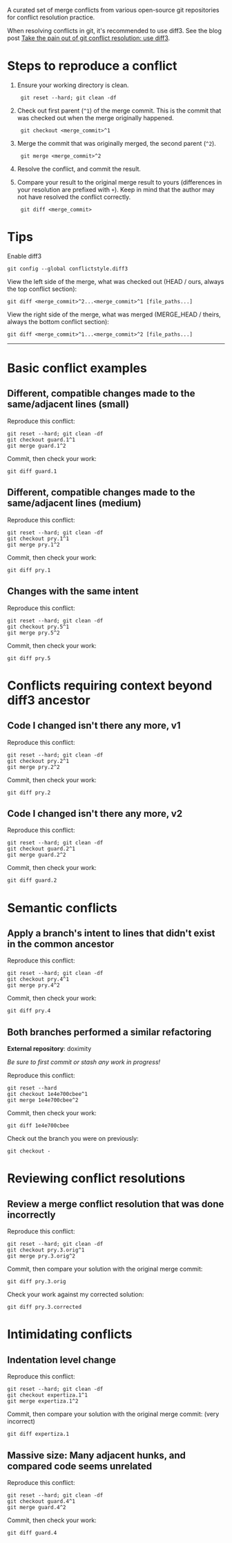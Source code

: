 A curated set of merge conflicts from various open-source git repositories for conflict resolution practice.

When resolving conflicts in git, it's recommended to use diff3.
See the blog post [Take the pain out of git conflict resolution: use diff3][blog].

[blog]: https://blog.nilbus.com/take-the-pain-out-of-git-conflict-resolution-use-diff3/

Steps to reproduce a conflict
=============================

1. Ensure your working directory is clean.

        git reset --hard; git clean -df

2. Check out first parent (`^1`) of the merge commit. This is the commit that was checked out when the merge originally happened.

        git checkout <merge_commit>^1

3. Merge the commit that was originally merged, the second parent (`^2`).

        git merge <merge_commit>^2

4. Resolve the conflict, and commit the result.

5. Compare your result to the original merge result to yours (differences in your resolution are prefixed with `+`). Keep in mind that the author may not have resolved the conflict correctly.

        git diff <merge_commit>


Tips
====

Enable diff3

    git config --global conflictstyle.diff3

View the left side of the merge, what was checked out (HEAD / ours, always the top conflict section):

    git diff <merge_commit>^2...<merge_commit>^1 [file_paths...]

View the right side of the merge, what was merged (MERGE_HEAD / theirs, always the bottom conflict section):

    git diff <merge_commit>^1...<merge_commit>^2 [file_paths...]

----------------------------------------------------------------------------------------------------------------

Basic conflict examples
=======================

Different, compatible changes made to the same/adjacent lines (small)
---------------------------------------------------------------------

Reproduce this conflict:

    git reset --hard; git clean -df
    git checkout guard.1^1
    git merge guard.1^2

Commit, then check your work:

    git diff guard.1

Different, compatible changes made to the same/adjacent lines (medium)
----------------------------------------------------------------------

Reproduce this conflict:

    git reset --hard; git clean -df
    git checkout pry.1^1
    git merge pry.1^2

Commit, then check your work:

    git diff pry.1

<!-- Lines added to the same location; you determine order -->
<!-- ----------------------------------------------------- -->

Changes with the same intent
----------------------------

Reproduce this conflict:

    git reset --hard; git clean -df
    git checkout pry.5^1
    git merge pry.5^2

Commit, then check your work:

    git diff pry.5

Conflicts requiring context beyond diff3 ancestor
=================================================

Code I changed isn't there any more, v1
---------------------------------------

Reproduce this conflict:

    git reset --hard; git clean -df
    git checkout pry.2^1
    git merge pry.2^2

Commit, then check your work:

    git diff pry.2

Code I changed isn't there any more, v2
---------------------------------------

Reproduce this conflict:

    git reset --hard; git clean -df
    git checkout guard.2^1
    git merge guard.2^2

Commit, then check your work:

    git diff guard.2

<!-- A changed file was deleted on the other merge parent -->
<!-- ---------------------------------------------------- -->

<!-- We come up with a different resolution; both are correct -->
<!-- -------------------------------------------------------- -->

<!-- We come up with a different resolution; we discover a mistake in the pushed resolution -->
<!-- -------------------------------------------------------------------------------------- -->

<!-- Massive size: Many adjacent hunks, and compared code seems unrelated -->
<!-- -------------------------------------------------------------------- -->

<!-- -->

Semantic conflicts
==================

Apply a branch's intent to lines that didn't exist in the common ancestor
-------------------------------------------------------------------------

Reproduce this conflict:

    git reset --hard; git clean -df
    git checkout pry.4^1
    git merge pry.4^2

Commit, then check your work:

    git diff pry.4

Both branches performed a similar refactoring
---------------------------------------------

**External repository**: doximity

_Be sure to first commit or stash any work in progress!_

Reproduce this conflict:

    git reset --hard
    git checkout 1e4e700cbee^1
    git merge 1e4e700cbee^2

Commit, then check your work:

    git diff 1e4e700cbee

Check out the branch you were on previously:

    git checkout -

<!-- A local variable I referenced was renamed -->
<!-- ----------------------------------------- -->

<!-- A distant method I called was refactored away / removed -->
<!-- ------------------------------------------------------- -->

<!-- A library I made a new use of was replaced with another -->
<!-- ------------------------------------------------------- -->

<!-- Rebase a merge, which results in conflicts -->
<!-- ------------------------------------------ -->

Reviewing conflict resolutions
==============================

<!-- Review a simple merge conflict resolution that was done correctly -->
<!-- ----------------------------------------------------------------- -->

Review a merge conflict resolution that was done incorrectly
------------------------------------------------------------

Reproduce this conflict:

    git reset --hard; git clean -df
    git checkout pry.3.orig^1
    git merge pry.3.orig^2

Commit, then compare your solution with the original merge commit:

    git diff pry.3.orig

Check your work against my corrected solution:

    git diff pry.3.corrected

<!-- We come up with a different resolution; both are correct -->
<!-- -------------------------------------------------------- -->

<!-- We come up with a different resolution; we discover a mistake in the pushed resolution -->
<!-- -------------------------------------------------------------------------------------- -->

<!-- Recovering from a bad merge -->
<!-- --------------------------- -->

<!-- Recovering from committed conflict markers -->
<!-- ------------------------------------------ -->

Intimidating conflicts
======================

Indentation level change
------------------------

Reproduce this conflict:

    git reset --hard; git clean -df
    git checkout expertiza.1^1
    git merge expertiza.1^2

Commit, then compare your solution with the original merge commit: (very incorrect)

    git diff expertiza.1

<!-- Easiest to check out file using --ours / --theirs, then apply the other change -->
<!-- ------------------------------------------------------------------------------ -->

<!-- Reproduce this conflict: -->

<!--     git reset --hard; git clean -df -->
<!--     git checkout rails.1^1 -->
<!--     git merge rails.1^2 -->

<!-- Commit, then check your work: -->

<!--     git diff rails.1 -->


Massive size: Many adjacent hunks, and compared code seems unrelated
--------------------------------------------------------------------

Reproduce this conflict:

    git reset --hard; git clean -df
    git checkout guard.4^1
    git merge guard.4^2

Commit, then check your work:

    git diff guard.4

<!-- -->
<!-- ------------------------- -->

<!-- DOS/UNIX line endings swapped unintentionally -->
<!-- --------------------------------------------- -->

<!-- Criss-cross merge scenario -->
<!-- -------------------------- -->

